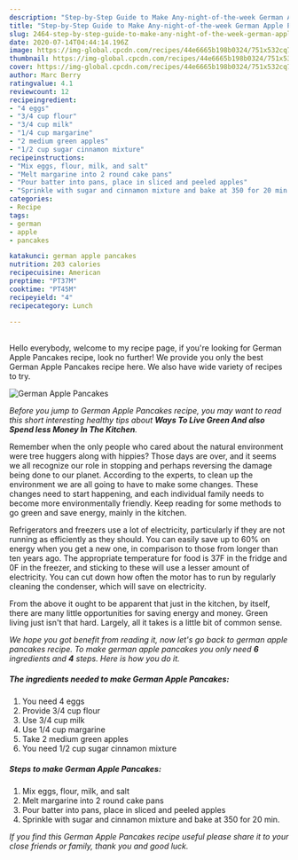 ```yaml
---
description: "Step-by-Step Guide to Make Any-night-of-the-week German Apple Pancakes"
title: "Step-by-Step Guide to Make Any-night-of-the-week German Apple Pancakes"
slug: 2464-step-by-step-guide-to-make-any-night-of-the-week-german-apple-pancakes
date: 2020-07-14T04:44:14.196Z
image: https://img-global.cpcdn.com/recipes/44e6665b198b0324/751x532cq70/german-apple-pancakes-recipe-main-photo.jpg
thumbnail: https://img-global.cpcdn.com/recipes/44e6665b198b0324/751x532cq70/german-apple-pancakes-recipe-main-photo.jpg
cover: https://img-global.cpcdn.com/recipes/44e6665b198b0324/751x532cq70/german-apple-pancakes-recipe-main-photo.jpg
author: Marc Berry
ratingvalue: 4.1
reviewcount: 12
recipeingredient:
- "4 eggs"
- "3/4 cup flour"
- "3/4 cup milk"
- "1/4 cup margarine"
- "2 medium green apples"
- "1/2 cup sugar cinnamon mixture"
recipeinstructions:
- "Mix eggs, flour, milk, and salt"
- "Melt margarine into 2 round cake pans"
- "Pour batter into pans, place in sliced and peeled apples"
- "Sprinkle with sugar and cinnamon mixture and bake at 350 for 20 min."
categories:
- Recipe
tags:
- german
- apple
- pancakes

katakunci: german apple pancakes 
nutrition: 203 calories
recipecuisine: American
preptime: "PT37M"
cooktime: "PT45M"
recipeyield: "4"
recipecategory: Lunch

---
```

<br>
Hello everybody, welcome to my recipe page, if you're looking for German Apple Pancakes recipe, look no further! We provide you only the best German Apple Pancakes recipe here. We also have wide variety of recipes to try.
<br>


![German Apple Pancakes](https://img-global.cpcdn.com/recipes/44e6665b198b0324/751x532cq70/german-apple-pancakes-recipe-main-photo.jpg)

<i>Before you jump to German Apple Pancakes recipe, you may want to read this short interesting healthy tips about 
<strong>Ways To Live Green And also Spend less Money In The Kitchen</strong>.</i>
</br>

Remember when the only people who cared about the natural environment were tree huggers along with hippies? Those days are over, and it seems we all recognize our role in stopping and perhaps reversing the damage being done to our planet. According to the experts, to clean up the environment we are all going to have to make some changes. These changes need to start happening, and each individual family needs to become more environmentally friendly. Keep reading for some methods to go green and save energy, mainly in the kitchen.

Refrigerators and freezers use a lot of electricity, particularly if they are not running as efficiently as they should. You can easily save up to 60% on energy when you get a new one, in comparison to those from longer than ten years ago. The appropriate temperature for food is 37F in the fridge and 0F in the freezer, and sticking to these will use a lesser amount of electricity. You can cut down how often the motor has to run by regularly cleaning the condenser, which will save on electricity.

From the above it ought to be apparent that just in the kitchen, by itself, there are many little opportunities for saving energy and money. Green living just isn't that hard. Largely, all it takes is a little bit of common sense.


<i>We hope you got benefit from reading it, now let's go back to german apple pancakes recipe. To make german apple pancakes you only need <strong>6</strong> ingredients and <strong>4</strong> steps. Here is how you do it.
</i>

##### The ingredients needed to make German Apple Pancakes:

1. You need 4 eggs
1. Provide 3/4 cup flour
1. Use 3/4 cup milk
1. Use 1/4 cup margarine
1. Take 2 medium green apples
1. You need 1/2 cup sugar cinnamon mixture


##### Steps to make German Apple Pancakes:

1. Mix eggs, flour, milk, and salt
1. Melt margarine into 2 round cake pans
1. Pour batter into pans, place in sliced and peeled apples
1. Sprinkle with sugar and cinnamon mixture and bake at 350 for 20 min.


<i>If you find this German Apple Pancakes recipe useful please share it to your close friends or family, thank you and good luck.</i>
